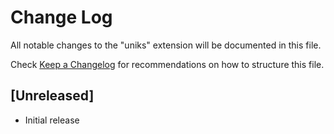 # Change Log

All notable changes to the "uniks" extension will be documented in this file.

Check [Keep a Changelog](http://keepachangelog.com/) for recommendations on how to structure this file.

## [Unreleased]

- Initial release
